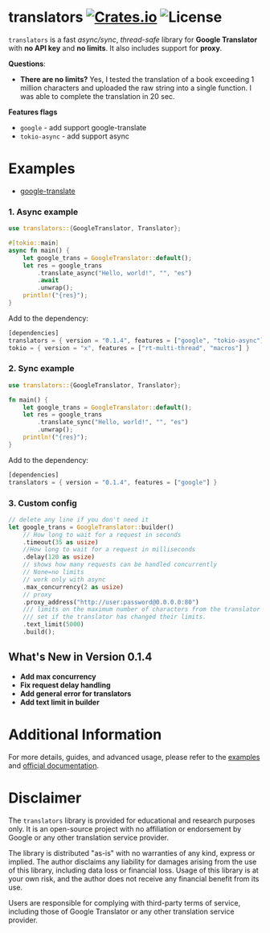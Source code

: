 # translators [![Crates.io][crates-badge]][crates-url] ![License][license-badge]

`translators` is a fast *async/sync*, *thread-safe* library for **Google Translator** with **no API key** and **no limits**. It also
includes support for **proxy**.

**Questions**:

* **There are no limits?**  Yes, I tested the translation of a book exceeding 1 million characters and uploaded the raw string into a single function. I was able to complete the translation in 20 sec.

**Features flags**

* `google` - add support google-translate
* `tokio-async` - add support async

# Examples

* [google-translate](https://github.com/charl1e7/rust-translators/tree/main/examples/google)

### 1. Async example

```rust
use translators::{GoogleTranslator, Translator};

#[tokio::main]
async fn main() {
    let google_trans = GoogleTranslator::default();
    let res = google_trans
        .translate_async("Hello, world!", "", "es")
        .await
        .unwrap();
    println!("{res}");
}
```

Add to the dependency:

```rust
[dependencies]
translators = { version = "0.1.4", features = ["google", "tokio-async"] }
tokio = { version = "x", features = ["rt-multi-thread", "macros"] }
```

### 2. Sync example

```rust
use translators::{GoogleTranslator, Translator};

fn main() {
    let google_trans = GoogleTranslator::default();
    let res = google_trans
        .translate_sync("Hello, world!", "", "es")
        .unwrap();
    println!("{res}");
}
```

Add to the dependency:

```rust
[dependencies]
translators = { version = "0.1.4", features = ["google"] }
```

### 3. Custom config

```rust
// delete any line if you don't need it
let google_trans = GoogleTranslator::builder()
    // How long to wait for a request in seconds
    .timeout(35 as usize) 
    //How long to wait for a request in milliseconds
    .delay(120 as usize) 
    // shows how many requests can be handled concurrently
    // None=no limits
    // work only with async 
    .max_concurrency(2 as usize)
    // proxy
    .proxy_address("http://user:password@0.0.0.0:80")
    /// limits on the maximum number of characters from the translator
    /// set if the translator has changed their limits.
    .text_limit(5000)
    .build();
```

## What's New in Version 0.1.4

- **Add max concurrency**
- **Fix request delay handling**
- **Add general error for translators**
- **Add text limit in builder**

# Additional Information

For more details, guides, and advanced usage, please refer to the [examples](https://github.com/charl1e7/rust-translators/tree/main/examples) and [official documentation](https://crates.io/crates/translators).

[crates-badge]: https://img.shields.io/crates/v/translators

[crates-url]: https://crates.io/crates/translators

[license-badge]: https://img.shields.io/github/license/charl1e7/rust-translators?style=flat&color=%230096FF

# Disclaimer

The `translators` library is provided for educational and research purposes only. It is an open-source project with no affiliation or endorsement by Google or any other translation service provider.

The library is distributed "as-is" with no warranties of any kind, express or implied. The author disclaims any liability for damages arising from the use of this library, including data loss or financial loss. Usage of this library is at your own risk, and the author does not receive any financial benefit from its use.

Users are responsible for complying with third-party terms of service, including those of Google Translator or any other translation service provider.

